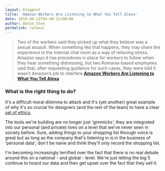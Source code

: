 ```yaml
---
layout: blogpost
title: 'Amazon Workers Are Listening to What You Tell Alexa'
date: 2019-04-11T04:40:11+00:00
author: Anton Sten
permalink: /alexa/
---
```


>Two of the workers said they picked up what they believe was a sexual assault. When something like that happens, they may share the experience in the internal chat room as a way of relieving stress. Amazon says it has procedures in place for workers to follow when they hear something distressing, but two Romania-based employees said that, after requesting guidance for such cases, they were told it wasn’t Amazon’s job to interfere.**[Amazon Workers Are Listening to What You Tell Alexa](https://www.bloomberg.com/news/articles/2019-04-10/is-anyone-listening-to-you-on-alexa-a-global-team-reviews-audio)**

### What is the right thing to do?
It's a difficult moral dilemma to attack and it's (yet another) great example of why it's so crucial for designers (and the rest of the team) to have a clear [set of ethics](https://www.antonsten.com/ai-ethics/).

The tools we're building are no longer just 'gimmicks', they are integrated into our personal (and private) lives on a level that we've never seen in society before. Sure, adding things to your shopping list through voice is great but as long as the company that's listening in is in the business of 'personal data', don't be naive and think they'll only record the shopping list.  

I'm becoming increasingly terrified over the fact that there is no real debate around this on a national - and global - level. We're just letting the big 5 continue to hoard our data and then get upset over the fact that they sell it. 
